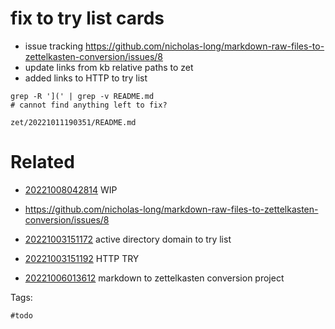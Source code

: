 # fix to try list cards

- issue tracking https://github.com/nicholas-long/markdown-raw-files-to-zettelkasten-conversion/issues/8
- update links from kb relative paths to zet
- added links to HTTP to try list

```
grep -R '](' | grep -v README.md
# cannot find anything left to fix?
```

` zet/20221011190351/README.md `

# Related

- [20221008042814](/zet/20221008042814/README.md) WIP

- https://github.com/nicholas-long/markdown-raw-files-to-zettelkasten-conversion/issues/8
- [20221003151172](/zet/20221003151172/README.md) active directory domain to try list
- [20221003151192](/zet/20221003151192/README.md) HTTP TRY
- [20221006013612](/zet/20221006013612/README.md) markdown to zettelkasten conversion project

Tags:

    #todo
